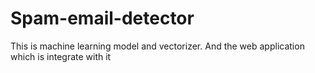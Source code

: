 # Spam-email-detector
This is machine learning model and vectorizer. And the web application which is integrate with it
